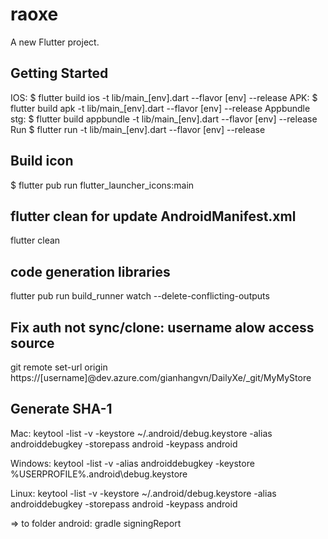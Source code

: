 # raoxe

A new Flutter project.

## Getting Started

IOS: $ flutter build ios -t lib/main_[env].dart --flavor [env] --release
APK: $ flutter build apk -t lib/main_[env].dart --flavor [env] --release
Appbundle stg: $ flutter build appbundle -t lib/main_[env].dart --flavor [env] --release
Run $ flutter run -t lib/main_[env].dart --flavor [env] --release

## Build icon
$ flutter pub run flutter_launcher_icons:main

## flutter clean for update AndroidManifest.xml
flutter clean

## code generation libraries
flutter pub run build_runner watch --delete-conflicting-outputs
## Fix auth not sync/clone: username alow access source
git remote set-url origin https://[username]@dev.azure.com/gianhangvn/DailyXe/_git/MyMyStore
## Generate SHA-1
Mac: keytool -list -v -keystore ~/.android/debug.keystore -alias androiddebugkey -storepass android -keypass android

Windows: keytool -list -v -alias androiddebugkey -keystore %USERPROFILE%\.android\debug.keystore 

Linux: keytool -list -v -keystore ~/.android/debug.keystore -alias androiddebugkey -storepass android -keypass android

=> to folder android: gradle signingReport